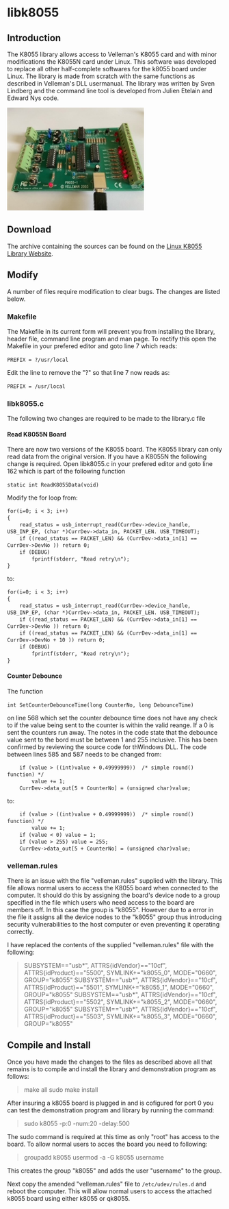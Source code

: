 # libk8055
## Introduction
The K8055 library allows access to Velleman's K8055 card and with minor modifications the K8055N card under Linux. This software was developed to replace all other half-complete softwares for the k8055 board under Linux. The library is made from scratch with the same functions as described in Velleman's DLL usermanual. The library was written by Sven Lindberg and the command line tool is developed from Julien Etelain and Edward Nys code.

![K8055 Experimental board](images/k8055.jpg)

## Download
The archive containing the sources can be found on the [Linux K8055 Library Website](http://libk8055.sourceforge.net/).

## Modify
A number of files require modification to clear bugs.  The changes are listed below.
### Makefile
The Makefile in its current form will prevent you from installing the library, header file, command line program and man page.  To rectify this open the Makefile in your prefered editor and goto line 7 which reads:

`PREFIX = ?/usr/local`

Edit the line to remove the "?" so that line 7 now reads as:

`PREFIX = /usr/local`

### libk8055.c
The following two changes are required to be made to the library.c file
#### Read K8055N Board
There are now two versions of the K8055 board.  The K8055 library can only read data from the original version.  If you have a K8055N the following change is required.  Open libk8055.c in your prefered editor and goto line 162 which is part of the following function

`static int ReadK8055Data(void)`

Modify the for loop from:

    for(i=0; i < 3; i++)
    {
        read_status = usb_interrupt_read(CurrDev->device_handle, USB_INP_EP, (char *)CurrDev->data_in, PACKET_LEN. USB_TIMEOUT);
        if ((read_status == PACKET_LEN) && (CurrDev->data_in[1] == CurrDev->DevNo )) return 0;
        if (DEBUG)
            fprintf(stderr, "Read retry\n");
    }

to:

    for(i=0; i < 3; i++)
    {
        read_status = usb_interrupt_read(CurrDev->device_handle, USB_INP_EP, (char *)CurrDev->data_in, PACKET_LEN. USB_TIMEOUT);
        if ((read_status == PACKET_LEN) && (CurrDev->data_in[1] == CurrDev->DevNo )) return 0;
        if ((read_status == PACKET_LEN) && (CurrDev->data_in[1] == CurrDev->DevNo + 10 )) return 0;
        if (DEBUG)
            fprintf(stderr, "Read retry\n");
    }

#### Counter Debounce

The function

`int SetCounterDebounceTime(long CounterNo, long DebounceTime)`

on line 568 which set the counter debounce time does not have any check to if the value being sent to the counter is within the valid reange.  If a 0 is sent the counters run away. The notes in the code state that the debounce value sent to the bord must be between 1 and 255 inclusive.  This has been confirmed by reviewing the source code for thWindows DLL. The code between lines 585 and 587 needs to be changed from:

        if (value > ((int)value + 0.49999999))  /* simple round() function) */
            value += 1;
        CurrDev->data_out[5 + CounterNo] = (unsigned char)value;

to:

        if (value > ((int)value + 0.49999999))  /* simple round() function) */
            value += 1;
        if (value < 0) value = 1;
        if (value > 255) value = 255;
        CurrDev->data_out[5 + CounterNo] = (unsigned char)value;

### velleman.rules
There is an issue with the file "velleman.rules" supplied with the library.  This file
allows normal users to access the K8055 board when connected to the computer.  It
should do this by assigning the board's device node to a group specified in the file
which users who need access to the board are members off.  In this case the group is
"k8055".  However due to a error in the file it assigns all the device nodes to the
"k8055" group thus introducing security vulnerabilities to the host computer or even
preventing it operating correctly.

I have replaced the contents of the supplied "velleman.rules" file with the following:

>SUBSYSTEM=="usb*", ATTRS{idVendor}=="10cf", ATTRS{idProduct}=="5500", SYMLINK+="k8055_0", MODE="0660", GROUP="k8055"
>SUBSYSTEM=="usb*", ATTRS{idVendor}=="10cf", ATTRS{idProduct}=="5501", SYMLINK+="k8055_1", MODE="0660", GROUP="k8055"
>SUBSYSTEM=="usb*", ATTRS{idVendor}=="10cf", ATTRS{idProduct}=="5502", SYMLINK+="k8055_2", MODE="0660", GROUP="k8055"
>SUBSYSTEM=="usb*", ATTRS{idVendor}=="10cf", ATTRS{idProduct}=="5503", SYMLINK+="k8055_3", MODE="0660", GROUP="k8055"

## Compile and Install
Once you have made the changes to the files as described above all that remains is to
compile and install the library and demonstration program as follows:

>make all
>sudo make install

After insuring a k8055 board is plugged in and is cofigured  for port 0 you can test
the demonstration program and library by running the command:

>sudo k8055 -p:0 -num:20 -delay:500

The sudo command is required at this time as only "root" has access to the board.  To
allow normal users to acces the board you need to following:

>groupadd k8055
>usermod -a -G k8055 username

This creates the group "k8055" and adds the user "username" to the group.

Next copy the amended "velleman.rules" file to `/etc/udev/rules.d` and reboot the
computer.  This will allow normal users to access the attached k8055 board using
either k8055 or qk8055.




